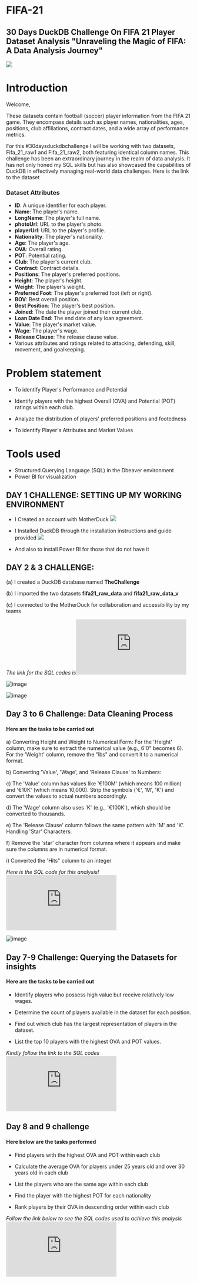 # FIFA-21

## 30 Days DuckDB Challenge On FIFA 21 Player Dataset Analysis "Unraveling the Magic of FIFA: A Data Analysis Journey"


![](https://github.com/Chichi126/ANALYZING-FIFA-21-/blob/main/fifagif.gif)

# Introduction

Welcome,

These datasets contain football (soccer) player information from the FIFA 21 game. They encompass details such as player names, nationalities, ages, positions, club affiliations, contract dates, and a wide array of performance metrics.

For this #30daysduckdbchallenge I will be working with two datasets, Fifa_21_raw1 and Fifa_21_raw2, both featuring identical column names. 
This challenge has been an extraordinary journey in the realm of data analysis. It has not only honed my SQL skills but has also showcased the capabilities of DuckDB in effectively managing real-world data challenges. Here is the link to the dataset

### Dataset Attributes

- **ID**: A unique identifier for each player.
- **Name**: The player's name.
- **LongName**: The player's full name.
- **photoUrl**: URL to the player's photo.
- **playerUrl**: URL to the player's profile.
- **Nationality**: The player's nationality.
- **Age**: The player's age.
- **OVA**: Overall rating.
- **POT**: Potential rating.
- **Club**: The player's current club.
- **Contract**: Contract details.
- **Positions**: The player's preferred positions.
- **Height**: The player's height.
- **Weight**: The player's weight.
- **Preferred Foot**: The player's preferred foot (left or right).
- **BOV**: Best overall position.
- **Best Position**: The player's best position.
- **Joined**: The date the player joined their current club.
- **Loan Date End**: The end date of any loan agreement.
- **Value**: The player's market value.
- **Wage**: The player's wage.
- **Release Clause**: The release clause value.
- Various attributes and ratings related to attacking, defending, skill, movement, and goalkeeping.

# Problem statement

- To identify Player's Performance and Potential

- Identify players with the highest Overall (OVA) and Potential (POT) ratings within each club.

- Analyze the distribution of players' preferred positions and footedness

- To identify Player's Attributes and Market Values



# Tools used

- Structured Querying Language (SQL) in the Dbeaver environment
- Power BI for visualization 


## DAY 1 CHALLENGE: SETTING UP MY WORKING ENVIRONMENT

- I Created an account with MotherDuck ![]( https://app.motherduck.com/?auth_flow=signup)

- I Installed DuckDB through the installation instructions and guide provided ![](https://duckdb.org/docs/installation.)

- And also to install Power BI for those that do not have it


## DAY 2 & 3 CHALLENGE: 

(a) I created a  DuckDB database named **TheChallenge**

(b) I imported the two datasets **fifa21_raw_data** and **fifa21_raw_data_v**

(c) I connected to the MotherDuck for collaboration and accessibility by my teams

*The link for the SQL codes is*![Here](https://github.com/Chichi126/FIFA-21/blob/main/Day%201_2%20challenge.sql)



![image](https://github.com/Chichi126/ANALYZING-FIFA-21-/assets/140970592/a8187a89-af6a-4544-baac-31cf5a5a3b42)


![image](https://github.com/Chichi126/ANALYZING-FIFA-21-/assets/140970592/b3306d0d-419f-4a0f-af0e-1156c715d938)



## Day 3 to 6 Challenge: Data Cleaning Process

#### Here are the tasks to be carried out
a) Converting Height and Weight to Numerical Form: For the 'Height' column, make sure to extract the numerical value (e.g., 6'0" becomes 6). For the 'Weight' column, remove the "lbs" and convert it to a numerical format.

b) Converting 'Value', 'Wage', and 'Release Clause' to Numbers:

c) The 'Value' column has values like '€100M' (which means 100 million) and '€10K' (which means 10,000). Strip the symbols ('€', 'M', 'K') and convert the values to actual numbers accordingly.

d) The 'Wage' column also uses 'K' (e.g., '€100K'), which should be converted to thousands.

e) The 'Release Clause' column follows the same pattern with 'M' and 'K'. Handling 'Star' Characters:

f) Remove the 'star' character from columns where it appears and make sure the columns are in numerical format.

i) Converted the 'Hits" column to an integer 

*Here is the SQL code for this analysis!* ![](https://github.com/Chichi126/FIFA-21/blob/db66564650b209e6538e159dc96fbaa072faacfe/Day%203_6.sql)

![image](https://github.com/Chichi126/ANALYZING-FIFA-21-/assets/140970592/1d43939b-aa3b-4284-8aab-dbf4d1f23ed3)


## Day 7-9 Challenge: Querying the Datasets for insights

 #### Here are the tasks to be carried out
 
 - Identify players who possess high value but receive relatively low wages.
   
 - Determine the count of players available in the dataset for each position.

 - Find out which club has the largest representation of players in the dataset.

 - List the top 10 players with the highest OVA and POT values.

*Kindly follow the link to the SQL codes* ![](https://github.com/Chichi126/FIFA-21/blob/db66564650b209e6538e159dc96fbaa072faacfe/Day%207.sql)

## Day 8 and 9 challenge

#### Here below are the tasks performed 
- Find players with the highest OVA and POT within each club

- Calculate the average OVA for players under 25 years old and over 30 years old in each club

- List the players who are the same age within each club

- Find the player with the highest POT for each nationality

- Rank players by their OVA in descending order within each club

*Follow the link below to see the SQL codes used to achieve this analysis* ![](https://github.com/Chichi126/FIFA-21/blob/db66564650b209e6538e159dc96fbaa072faacfe/Day%208_9.sql)
  









